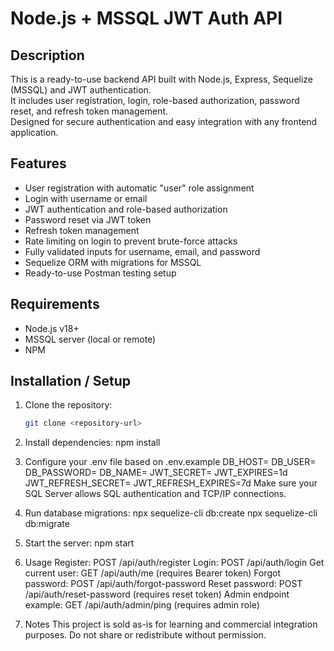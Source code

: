 # Node.js + MSSQL JWT Auth API

## Description
This is a ready-to-use backend API built with Node.js, Express, Sequelize (MSSQL) and JWT authentication.  
It includes user registration, login, role-based authorization, password reset, and refresh token management.  
Designed for secure authentication and easy integration with any frontend application.

## Features
- User registration with automatic "user" role assignment
- Login with username or email
- JWT authentication and role-based authorization
- Password reset via JWT token
- Refresh token management
- Rate limiting on login to prevent brute-force attacks
- Fully validated inputs for username, email, and password
- Sequelize ORM with migrations for MSSQL
- Ready-to-use Postman testing setup

## Requirements
- Node.js v18+  
- MSSQL server (local or remote)  
- NPM

## Installation / Setup
1. Clone the repository:  
   ```bash
   git clone <repository-url>
2. Install dependencies:
    npm install
3. Configure your .env file based on .env.example
    DB_HOST=
    DB_USER=
    DB_PASSWORD=
    DB_NAME=
    JWT_SECRET=
    JWT_EXPIRES=1d
    JWT_REFRESH_SECRET=
    JWT_REFRESH_EXPIRES=7d
    Make sure your SQL Server allows SQL authentication and TCP/IP connections.​
4. Run database migrations:
    npx sequelize-cli db:create
    npx sequelize-cli db:migrate
5. Start the server:
    npm start

6. Usage
Register: POST /api/auth/register
Login: POST /api/auth/login
Get current user: GET /api/auth/me (requires Bearer token)
Forgot password: POST /api/auth/forgot-password
Reset password: POST /api/auth/reset-password (requires reset token)
Admin endpoint example: GET /api/auth/admin/ping (requires admin role)

7. Notes
This project is sold as-is for learning and commercial integration purposes.
Do not share or redistribute without permission.